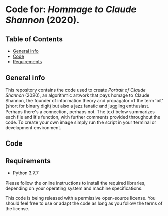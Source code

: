 # Code for: _Hommage to Claude Shannon_ (2020).

## Table of Contents
* [General info](general-info)
* [Code](#code)
* [Requirements](requirements)

## General info
This repository contains the code used to create _Portrait of Claude Shannon_ (2020), an algorithmic artwork that pays homage to Claude Shannon,  the founder of information theory and propagator of the term 'bit' (short for binary digit) but also a jazz fanatic and juggling enthusiast. Perhaps there's a connection, perhaps not. The text below summarizes each file and it's function, with further comments provided throughout the code. To create your own image simply run the script in your terminal or development environment.

## Code 



## Requirements
- Python 3.7.7

Please follow the online instructions to install the required libraries, depending on your operating system and machine specifications. 

This code is being released with a permissive open-source license. You should feel free to use or adapt the code as long as you follow the terms of the license.  
